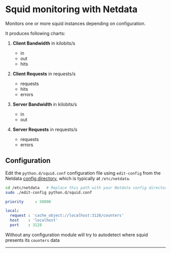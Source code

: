 <!--
title: "Squid monitoring with Netdata"
custom_edit_url: "https://github.com/netdata/netdata/edit/master/collectors/python.d.plugin/squid/README.md"
sidebar_label: "Squid"
learn_status: "Published"
learn_topic_type: "References"
learn_rel_path: "Integrations/Monitoring/Webapps"
-->

# Squid monitoring with Netdata

Monitors one or more squid instances depending on configuration.

It produces following charts:

1.  **Client Bandwidth** in kilobits/s

    -   in
    -   out
    -   hits

2.  **Client Requests** in requests/s

    -   requests
    -   hits
    -   errors

3.  **Server Bandwidth** in kilobits/s

    -   in
    -   out

4.  **Server Requests** in requests/s

    -   requests
    -   errors

## Configuration

Edit the `python.d/squid.conf` configuration file using `edit-config` from the Netdata [config
directory](https://github.com/netdata/netdata/blob/master/docs/configure/nodes.md), which is typically at `/etc/netdata`.

```bash
cd /etc/netdata   # Replace this path with your Netdata config directory, if different
sudo ./edit-config python.d/squid.conf
```

```yaml
priority     : 50000

local:
  request : 'cache_object://localhost:3128/counters'
  host    : 'localhost'
  port    : 3128
```

Without any configuration module will try to autodetect where squid presents its `counters` data

---


